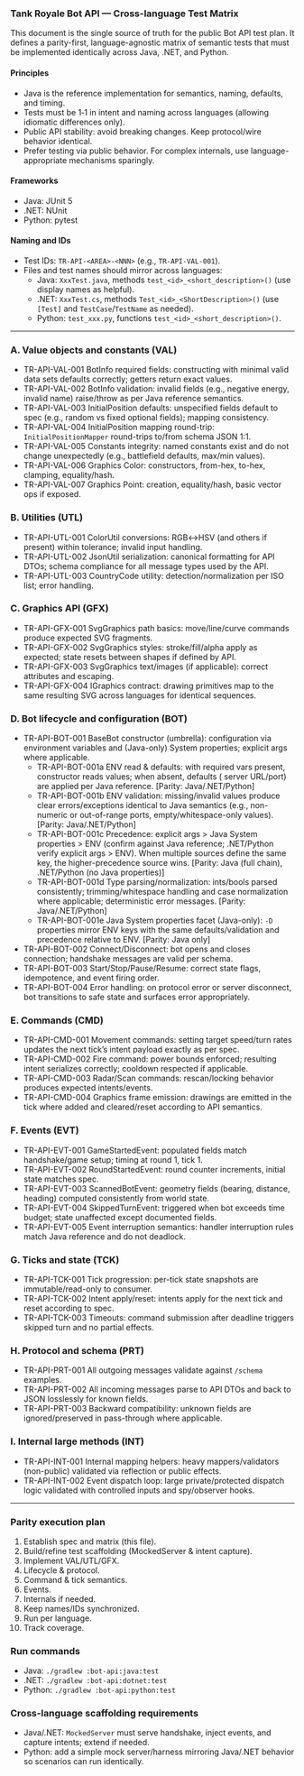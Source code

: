 ### Tank Royale Bot API — Cross-language Test Matrix

This document is the single source of truth for the public Bot API test plan. It defines a parity-first,
language-agnostic matrix of semantic tests that must be implemented identically across Java, .NET, and Python.

#### Principles

- Java is the reference implementation for semantics, naming, defaults, and timing.
- Tests must be 1‑1 in intent and naming across languages (allowing idiomatic differences only).
- Public API stability: avoid breaking changes. Keep protocol/wire behavior identical.
- Prefer testing via public behavior. For complex internals, use language-appropriate mechanisms sparingly.

#### Frameworks

- Java: JUnit 5
- .NET: NUnit
- Python: pytest

#### Naming and IDs

- Test IDs: `TR-API-<AREA>-<NNN>` (e.g., `TR-API-VAL-001`).
- Files and test names should mirror across languages:
    - Java: `XxxTest.java`, methods `test_<id>_<short_description>()` (use display names as helpful).
    - .NET: `XxxTest.cs`, methods `Test_<id>_<ShortDescription>()` (use `[Test]` and `TestCase`/`TestName` as needed).
    - Python: `test_xxx.py`, functions `test_<id>_<short_description>()`.

---

### A. Value objects and constants (VAL)

- TR-API-VAL-001 BotInfo required fields: constructing with minimal valid data sets defaults correctly; getters return
  exact values.
- TR-API-VAL-002 BotInfo validation: invalid fields (e.g., negative energy, invalid name) raise/throw as per Java
  reference semantics.
- TR-API-VAL-003 InitialPosition defaults: unspecified fields default to spec (e.g., random vs fixed optional fields);
  mapping consistency.
- TR-API-VAL-004 InitialPosition mapping round-trip: `InitialPositionMapper` round-trips to/from schema JSON 1:1.
- TR-API-VAL-005 Constants integrity: named constants exist and do not change unexpectedly (e.g., battlefield defaults,
  max/min values).
- TR-API-VAL-006 Graphics Color: constructors, from-hex, to-hex, clamping, equality/hash.
- TR-API-VAL-007 Graphics Point: creation, equality/hash, basic vector ops if exposed.

### B. Utilities (UTL)

- TR-API-UTL-001 ColorUtil conversions: RGB↔HSV (and others if present) within tolerance; invalid input handling.
- TR-API-UTL-002 JsonUtil serialization: canonical formatting for API DTOs; schema compliance for all message types used
  by the API.
- TR-API-UTL-003 CountryCode utility: detection/normalization per ISO list; error handling.

### C. Graphics API (GFX)

- TR-API-GFX-001 SvgGraphics path basics: move/line/curve commands produce expected SVG fragments.
- TR-API-GFX-002 SvgGraphics styles: stroke/fill/alpha apply as expected; state resets between shapes if defined by API.
- TR-API-GFX-003 SvgGraphics text/images (if applicable): correct attributes and escaping.
- TR-API-GFX-004 IGraphics contract: drawing primitives map to the same resulting SVG across languages for identical
  sequences.

### D. Bot lifecycle and configuration (BOT)

- TR-API-BOT-001 BaseBot constructor (umbrella): configuration via environment variables and (Java-only) System
  properties; explicit args where applicable.
    - TR-API-BOT-001a ENV read & defaults: with required vars present, constructor reads values; when absent, defaults (
      server URL/port) are applied per Java reference. [Parity: Java/.NET/Python]
    - TR-API-BOT-001b ENV validation: missing/invalid values produce clear errors/exceptions identical to Java
      semantics (e.g., non-numeric or out-of-range ports, empty/whitespace-only values). [Parity: Java/.NET/Python]
    - TR-API-BOT-001c Precedence: explicit args > Java System properties > ENV (confirm against Java reference;
      .NET/Python verify explicit args > ENV). When multiple sources define the same key, the higher-precedence source
      wins. [Parity: Java (full chain), .NET/Python (no Java properties)]
    - TR-API-BOT-001d Type parsing/normalization: ints/bools parsed consistently; trimming/whitespace handling and case
      normalization where applicable; deterministic error messages. [Parity: Java/.NET/Python]
    - TR-API-BOT-001e Java System properties facet (Java-only): `-D` properties mirror ENV keys with the same
      defaults/validation and precedence relative to ENV. [Parity: Java only]
- TR-API-BOT-002 Connect/Disconnect: bot opens and closes connection; handshake messages are valid per schema.
- TR-API-BOT-003 Start/Stop/Pause/Resume: correct state flags, idempotence, and event firing order.
- TR-API-BOT-004 Error handling: on protocol error or server disconnect, bot transitions to safe state and surfaces
  error appropriately.

### E. Commands (CMD)

- TR-API-CMD-001 Movement commands: setting target speed/turn rates updates the next tick’s intent payload exactly as
  per spec.
- TR-API-CMD-002 Fire command: power bounds enforced; resulting intent serializes correctly; cooldown respected if
  applicable.
- TR-API-CMD-003 Radar/Scan commands: rescan/locking behavior produces expected intents/events.
- TR-API-CMD-004 Graphics frame emission: drawings are emitted in the tick where added and cleared/reset according to
  API semantics.

### F. Events (EVT)

- TR-API-EVT-001 GameStartedEvent: populated fields match handshake/game setup; timing at round 1, tick 1.
- TR-API-EVT-002 RoundStartedEvent: round counter increments, initial state matches spec.
- TR-API-EVT-003 ScannedBotEvent: geometry fields (bearing, distance, heading) computed consistently from world state.
- TR-API-EVT-004 SkippedTurnEvent: triggered when bot exceeds time budget; state unaffected except documented fields.
- TR-API-EVT-005 Event interruption semantics: handler interruption rules match Java reference and do not deadlock.

### G. Ticks and state (TCK)

- TR-API-TCK-001 Tick progression: per-tick state snapshots are immutable/read-only to consumer.
- TR-API-TCK-002 Intent apply/reset: intents apply for the next tick and reset according to spec.
- TR-API-TCK-003 Timeouts: command submission after deadline triggers skipped turn and no partial effects.

### H. Protocol and schema (PRT)

- TR-API-PRT-001 All outgoing messages validate against `/schema` examples.
- TR-API-PRT-002 All incoming messages parse to API DTOs and back to JSON losslessly for known fields.
- TR-API-PRT-003 Backward compatibility: unknown fields are ignored/preserved in pass-through where applicable.

### I. Internal large methods (INT)

- TR-API-INT-001 Internal mapping helpers: heavy mappers/validators (non-public) validated via reflection or public
  effects.
- TR-API-INT-002 Event dispatch loop: large private/protected dispatch logic validated with controlled inputs and
  spy/observer hooks.

---

### Parity execution plan

1) Establish spec and matrix (this file).
2) Build/refine test scaffolding (MockedServer & intent capture).
3) Implement VAL/UTL/GFX.
4) Lifecycle & protocol.
5) Command & tick semantics.
6) Events.
7) Internals if needed.
8) Keep names/IDs synchronized.
9) Run per language.
10) Track coverage.

### Run commands

- Java: `./gradlew :bot-api:java:test`
- .NET: `./gradlew :bot-api:dotnet:test`
- Python: `./gradlew :bot-api:python:test`

### Cross-language scaffolding requirements

- Java/.NET: `MockedServer` must serve handshake, inject events, and capture intents; extend if needed.
- Python: add a simple mock server/harness mirroring Java/.NET behavior so scenarios can run identically.
